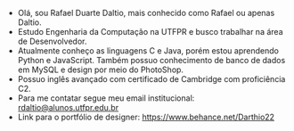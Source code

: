 - Olá, sou Rafael Duarte Daltio, mais conhecido como Rafael ou apenas Daltio.
- Estudo Engenharia da Computação na UTFPR e busco trabalhar na área de Desenvolvedor.
- Atualmente conheço as linguagens C e Java, porém estou aprendendo Python e JavaScript. Também possuo conhecimento de banco de dados em MySQL e design por meio do PhotoShop.
- Possuo inglês avançado com certificado de Cambridge com proficiência C2.
- Para me contatar segue meu email institucional: rdaltio@alunos.utfpr.edu.br
- Link para o portfólio de designer: https://www.behance.net/Darthio22
<!---
RDaltio/RDaltio is a ✨ special ✨ repository because its `README.md` (this file) appears on your GitHub profile.
You can click the Preview link to take a look at your changes.
--->
